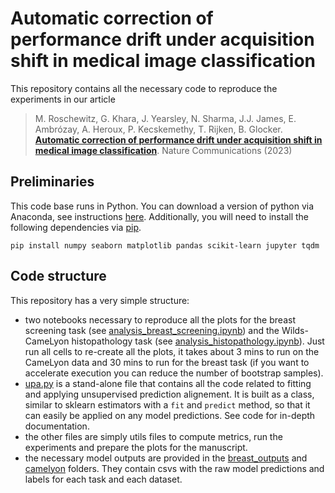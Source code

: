 # Automatic correction of performance drift under acquisition shift in medical image classification 

This repository contains all the necessary code to reproduce the experiments in our article
> M. Roschewitz, G. Khara, J. Yearsley, N. Sharma, J.J. James, E. Ambrózay, A. Heroux, P. Kecskemethy, T. Rijken, B. Glocker.
> [**Automatic correction of performance drift under acquisition shift in medical image classification**]([https://doi.org/10.1016/j.media.2022.102383](https://www.nature.com/articles/s41467-023-42396-y)).
> Nature Communications (2023)

## Preliminaries

This code base runs in Python. You can download a version of python via Anaconda, see instructions [here](https://docs.conda.io/en/latest/miniconda.html).
Additionally, you will need to install the following dependencies via [pip](https://pip.pypa.io/en/stable/installation/).
```
pip install numpy seaborn matplotlib pandas scikit-learn jupyter tqdm
```


## Code structure
This repository has a very simple structure:
* two notebooks necessary to reproduce all the plots for the breast screening task (see [analysis_breast_screening.ipynb](analysis_breast_screening.ipynb)) and the Wilds-CameLyon histopathology task (see [analysis_histopathology.ipynb](analysis_histopathology.ipynb)). Just run all cells to re-create all the plots, it takes about 3 mins to run on the CameLyon data and 30 mins to run for the breast task (if you want to accelerate execution you can reduce the number of bootstrap samples).
* [upa.py](upa.py) is a stand-alone file that contains all the code related to fitting and applying unsupervised prediction alignement. It is built as a class, similar to sklearn estimators with a ``fit`` and ``predict`` method, so that it can easily be applied on any model predictions. See code for in-depth documentation.
* the other files are simply utils files to compute metrics, run the experiments and prepare the plots for the manuscript.
* the necessary model outputs are provided in the [breast_outputs](breast_outputs) and [camelyon](camelyon) folders. They contain csvs with the raw model predictions and labels for each task and each dataset. 
